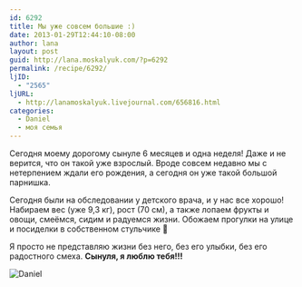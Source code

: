 ```yaml
---
id: 6292
title: Мы уже совсем большие :)
date: 2013-01-29T12:44:10-08:00
author: lana
layout: post
guid: http://lana.moskalyuk.com/?p=6292
permalink: /recipe/6292/
ljID:
  - "2565"
ljURL:
  - http://lanamoskalyuk.livejournal.com/656816.html
categories:
  - Daniel
  - моя семья
---
```

Сегодня моему дорогому сынуле 6 месяцев и одна неделя! Даже и не верится, что он такой уже взрослый. Вроде совсем недавно мы с нетерпением ждали его рождения, а сегодня он уже такой большой парнишка.

Сегодня были на обследовании у детского врача, и у нас все хорошо! Набираем вес (уже 9,3 кг), рост (70 см), а также лопаем фрукты и овощи, смеёмся, сидим и радуемся жизни. Обожаем прогулки на улице и посиделки в собственном стульчике 🙂

Я просто не представляю жизни без него, без его улыбки, без его радостного смеха. **Сынуля, я люблю тебя!!!**

![Daniel](http://farm9.staticflickr.com/8500/8428037246_4482c5ea34_c.jpg)